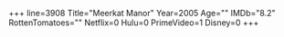 +++
line=3908
Title="Meerkat Manor"
Year=2005
Age=""
IMDb="8.2"
RottenTomatoes=""
Netflix=0
Hulu=0
PrimeVideo=1
Disney=0
+++

